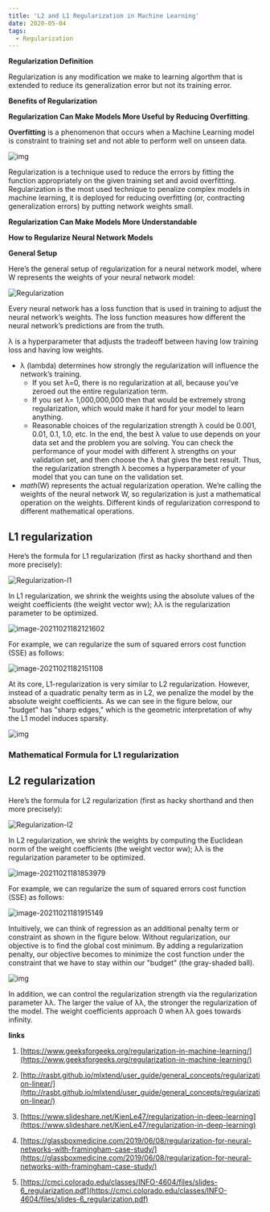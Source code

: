 ```yaml
---
title: 'L2 and L1 Regularization in Machine Learning'
date: 2020-05-04
tags:
  - Regularization
---
```


**Regularization Definition**

Regularization is any modification we make to learning algorthm that is extended to reduce its generalization error but not its training error.



**Benefits of Regularization**

**Regularization Can Make Models More Useful by Reducing Overfitting**.

**Overfitting** is a phenomenon that occurs when a Machine Learning model is constraint to training set and not able to perform well on unseen data. 

![img](../images/overfitting_21.png)

Regularization is a technique used to reduce the errors by fitting the function appropriately on the given training set and avoid overfitting. Regularization is the most used technique to penalize complex models in machine learning, it is deployed for reducing overfitting (or, contracting generalization errors) by putting network weights small. 

**Regularization Can Make Models More Understandable**



**How to Regularize Neural Network Models**

**General Setup**

Here’s the general setup of regularization for a neural network model, where W represents the weights of your neural network model:

![Regularization](../images/regularization-1.png)

Every neural network has a loss function that is used in training to adjust the neural network’s weights. The loss function measures how different the neural network’s predictions are from the truth.

λ is a hyperparameter that adjusts the tradeoff between having low training loss and having low weights.

- λ (lambda) determines how strongly the regularization will influence the network’s training.
  - If you set λ=0, there is no regularization at all, because you’ve zeroed out the entire regularization term.
  - If you set λ= 1,000,000,000 then that would be extremely strong regularization, which would make it hard for your model to learn anything.
  - Reasonable choices of the regularization strength λ could be 0.001, 0.01, 0.1, 1.0, etc. In the end, the best λ value to use depends on your data set and the problem you are solving. You can check the performance of your model with different λ strengths on your validation set, and then choose the λ that gives the best result. Thus, the regularization strength λ becomes a hyperparameter of your model that you can tune on the validation set.
- *math*(W) represents the actual regularization operation. We’re calling the weights of the neural network W, so regularization is just a mathematical operation on the weights. Different kinds of regularization correspond to different mathematical operations.

## L1 regularization

Here’s the formula for L1 regularization (first as hacky shorthand and then more precisely):

![Regularization-l1](../images/regularization-l1.png)

In L1 regularization, we shrink the weights using the absolute values of the weight coefficients (the weight vector ww); λλ is the regularization parameter to be optimized.

![image-20211021182121602](../images/image-20211021182121602.png)

For example, we can regularize the sum of squared errors cost function (SSE) as follows:

![image-20211021182151108](../images/image-20211021182151108.png)

At its core, L1-regularization is very similar to L2 regularization. However, instead of a quadratic penalty term as in L2, we penalize the model by the absolute weight coefficients. As we can see in the figure below, our "budget" has "sharp edges," which is the geometric interpretation of why the L1 model induces sparsity.

![img](../images/l1.png)





### **Mathematical Formula for L1 regularization**



## L2 regularization

Here’s the formula for L2 regularization (first as hacky shorthand and then more precisely):

![Regularization-l2](../images/regularization-l2.png)

In L2 regularization, we shrink the weights by computing the Euclidean norm of the weight coefficients (the weight vector ww); λλ is the regularization parameter to be optimized.

![image-20211021181853979](../images/image-20211021181853979.png)

For example, we can regularize the sum of squared errors cost function (SSE) as follows:

![image-20211021181915149](../images/image-20211021181915149.png)

Intuitively, we can think of regression as an additional penalty term or constraint as shown in the figure below. Without regularization, our objective is to find the global cost minimum. By adding a regularization penalty, our objective becomes to minimize the cost function under the constraint that we have to stay within our "budget" (the gray-shaded ball).

![img](../images/l2.png)

In addition, we can control the regularization strength via the regularization parameter λλ. The larger the value of λλ, the stronger the regularization of the model. The weight coefficients approach 0 when λλ goes towards infinity.





**links**

1. [https://www.geeksforgeeks.org/regularization-in-machine-learning/](https://www.geeksforgeeks.org/regularization-in-machine-learning/)

2. [http://rasbt.github.io/mlxtend/user_guide/general_concepts/regularization-linear/](http://rasbt.github.io/mlxtend/user_guide/general_concepts/regularization-linear/)

3. [https://www.slideshare.net/KienLe47/regularization-in-deep-learning](https://www.slideshare.net/KienLe47/regularization-in-deep-learning)

4. [https://glassboxmedicine.com/2019/06/08/regularization-for-neural-networks-with-framingham-case-study/](https://glassboxmedicine.com/2019/06/08/regularization-for-neural-networks-with-framingham-case-study/)

5. [https://cmci.colorado.edu/classes/INFO-4604/files/slides-6_regularization.pdf](https://cmci.colorado.edu/classes/INFO-4604/files/slides-6_regularization.pdf)

   

